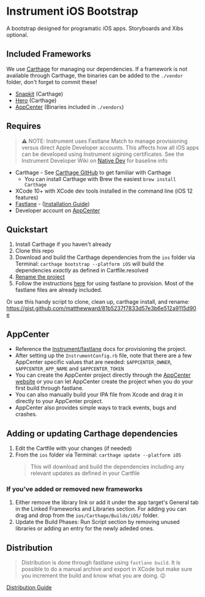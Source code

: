 # Instrument iOS Bootstrap

A bootstrap designed for programatic iOS apps. Storyboards and Xibs optional.

## Included Frameworks

We use [Carthage](https://github.com/Carthage/Carthage) for managing our dependencies. If a framework is not available through Carthage, the binaries can be added to the `./vendor` folder, don't forget to commit these!

- [Snapkit](http://snapkit.io/docs/) (Carthage)
- [Hero](https://github.com/HeroTransitions/Hero) (Carthage)
- [AppCenter](https://github.com/Microsoft/AppCenter-SDK-Apple) (Binaries included in `./vendors`)

## Requires

> ⚠️ NOTE: Instrument uses Fastlane Match to manage provisioning versus direct Apple Developer accounts. This affects how all iOS apps can be developed using Instrument sigining certificates. See the Instrument Developer Wiki on [Native Dev](https://github.com/Instrument/developers/wiki/Native-Dev-Home) for baseline info

- Carthage - See [Carthage GitHub](https://github.com/Carthage/Carthage) to get familiar with Carthage
  - You can install Carthage with Brew the easiest `brew install Carthage`
- XCode 10+ with XCode dev tools installed in the command line (iOS 12 features)
- [Fastlane](https://fastlane.tools/) - ([Installation Guide](https://github.com/Instrument/fastlane/blob/master/Install-Fastlane.md))
- Developer account on [AppCenter](https://appcenter.ms/)

## Quickstart

1. Install Carthage if you haven't already
2. Clone this repo
3. Download and build the Carthage dependencies from the `ios` folder via Terminal: `carthage bootstrap --platform iOS` will build the dependencies _exactly_ as defined in Cartfile.resolved
4. [Rename the project](renaming-project.md)
5. Follow the instructions [here](https://github.com/Instrument/fastlane/blob/master/Join-a-Project.md) for using fastlane to provision. Most of the fastlane files are already included.

Or use this handy script to clone, clean up, carthage install, and rename:
https://gist.github.com/matthewward/81b5237f7833d57e3b6e512a9115d90e

## AppCenter

- Reference the [Instrument/fastlane](https://github.com/Instrument/fastlane) docs for provisioning the project.
- After setting up the `InstrumentConfig.rb` file, note that there are a few AppCenter specific values that are needed: `$APPCENTER_OWNER`, `$APPCENTER_APP_NAME` and `$APPCENTER_TOKEN`
- You can create the AppCenter project directly through the [AppCenter website](http://appcenter.ms) or you can let AppCenter create the project when you do your first build through fastlane.
- You can also manually build your IPA file from Xcode and drag it in directly to your AppCenter project.
- AppCenter also provides simple ways to track events, bugs and crashes.

## Adding or updating Carthage dependencies

1. Edit the Cartfile with your changes (if needed)
2. From the `ios` folder via Terminal: `carthage update --platform iOS`
   > This will download and build the dependencies including any relevant updates as defined in your Cartfile

### If you've added or removed new frameworks

1. Either remove the library link or add it under the app target's General tab in the Linked Frameworks and Libraries section. For adding you can drag and drop from the `ios/Carthage/Builds/iOS/` folder.
2. Update the Build Phases: Run Script section by removing unused libraries or adding an entry for the newly adeded ones.

## Distribution

> Distribution is done through fastlane using `fastlane build`. It is possible to do a manual archive and export in XCode but make sure you increment the build and know what you are doing. 😉

[Distribution Guide](https://github.com/Instrument/NikeOmegaSwift/wiki/Distribution)
